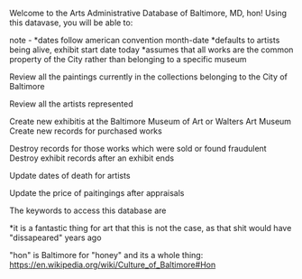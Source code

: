 Welcome to the Arts Administrative Database of Baltimore, MD, hon! 
Using this datavase, you will be able to:

note - 
*dates follow american convention month-date 
*defaults to artists being alive, exhibit start date today 
*assumes that all works are the common property of the City rather than belonging to a specific museum 

Review all the paintings currently in the collections belonging to the City of Baltimore 


Review all the artists represented 

Create new exhibitis at the Baltimore Museum of Art or Walters Art Museum 
Create new records for purchased works 

Destroy records for those works which were sold or found fraudulent 
Destroy exhibit records after an exhibit ends 

Update dates of death for artists 

Update the price of paitingings after appraisals 

The keywords to access this database are 


*it is a fantastic thing for art that this is not the case, as that shit would have "dissapeared" years ago 

"hon" is Baltimore for "honey" and its a whole thing:  
https://en.wikipedia.org/wiki/Culture_of_Baltimore#Hon 

